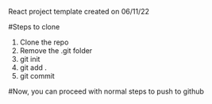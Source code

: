 React project template created on 06/11/22

#Steps to clone

1. Clone the repo
2. Remove the .git folder
3. git init
4. git add .
5. git commit

#Now, you can proceed with normal steps to push to github
